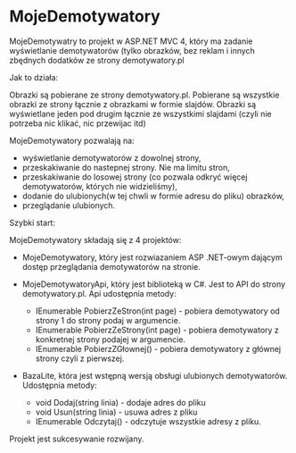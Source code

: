 MojeDemotywatory
================

MojeDemotywatry to projekt w ASP.NET MVC 4, który ma zadanie wyświetlanie demotywatorów (tylko obrazków, bez reklam i innych zbędnych dodatków ze strony demotywatory.pl 

Jak to działa: 

Obrazki są pobierane ze strony demotywatory.pl. Pobierane są wszystkie obrazki ze strony łącznie z obrazkami w formie slajdów. Obrazki są wyświetlane jeden pod drugim łącznie ze wszystkimi slajdami (czyli nie potrzeba nic klikać, nic przewijac itd)

MojeDemotywatory pozwalają na:

  -  wyświetlanie demotywatorów z dowolnej strony, 
  -  przeskakiwanie do nastepnej strony. Nie ma limitu stron, 
  -  przeskakiwanie do losowej strony (co pozwala odkryć więcej demotywatorów, których nie widzieliśmy),
  -  dodanie do ulubionych(w tej chwli w formie adresu  do pliku) obrazków,
  -  przeglądanie ulubionych.

Szybki start:

MojeDemotywatory składają się z 4 projektów:

  * MojeDemotywatory, który jest rozwiazaniem ASP .NET-owym dającym dostęp przeglądania demotywatorów na stronie.
  
  * MojeDemotywatoryApi, który jest biblioteką w C#. Jest to API do strony demotywatory.pl. Api udostępnia metody:
    - IEnumerable<Demotywator> PobierzZeStron(int page) - pobiera demotywatory od strony 1 do strony podaj w argumencie.
    - IEnumerable<Demotywator> PobierzZeStrony(int page) - pobiera demotywatory z konkretnej strony podajej w argumencie.
    - IEnumerable<Demotywator> PobierzZGłownej() - pobiera demotywatory z głównej strony czyli z pierwszej.
    
  * BazaLite, która jest wstępną wersją obsługi ulubionych demotywatorów. Udostępnia metody:
    -  void Dodaj(string linia) - dodaje adres do pliku
    -  void Usun(string linia) - usuwa adres z pliku
    -  IEnumerable<string> Odczytaj() - odczytuje wszystkie adresy z pliku.

Projekt jest sukcesywanie rozwijany.

  

      
